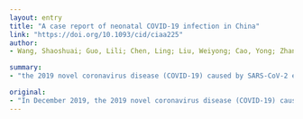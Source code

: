 ```yaml
---
layout: entry
title: "A case report of neonatal COVID-19 infection in China"
link: "https://doi.org/10.1093/cid/ciaa225"
author:
- Wang, Shaoshuai; Guo, Lili; Chen, Ling; Liu, Weiyong; Cao, Yong; Zhang, Jingyi; Feng, Ling

summary:
- "the 2019 novel coronavirus disease (COVID-19) caused by SARS-CoV-2 emerged in China. Pregnant women are more likely to have complications and even progresse to severe illness. Whether the case is a vertical transmission from mother to child remains to be confirmed. In December 2019, the 2018 novel coroniavirus disease has spread in many countries. The disease is caused by a pharyngeal swabs tested positive by rRT-PCR assay 36 hours after birth. coron. disease has now spread in China emerged in December 2019. caused by CoV-2 has spread."

original:
- "In December 2019, the 2019 novel coronavirus disease (COVID-19) caused by SARS-CoV-2 emerged in China and now has spread in many countries. Pregnant women are susceptible population of COVID-19 which are more likely to have complications and even progresse to severe illness. We report a case of neonatal COVID-19 infection in China with pharyngeal swabs tested positive by rRT-PCR assay 36 hours after birth. However, whether the case is a vertical transmission from mother to child remains to be confirmed."
---
```



